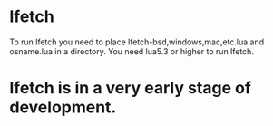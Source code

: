# lfetch
To run lfetch you need to place lfetch-bsd,windows,mac,etc.lua and osname.lua in a directory. You need lua5.3 or higher to run lfetch.
# lfetch is in a very early stage of development.
